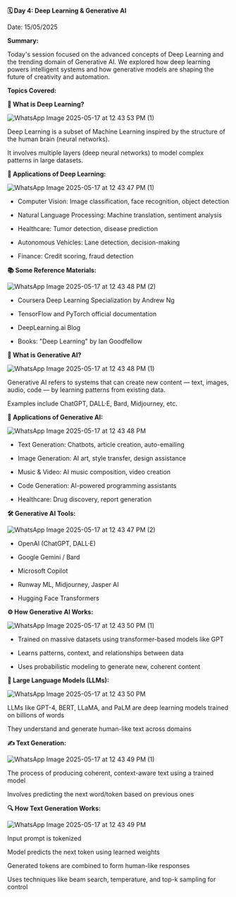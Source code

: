 **🗓 Day 4: Deep Learning & Generative AI**

Date: 15/05/2025

**Summary:**

Today's session focused on the advanced concepts of Deep Learning and the trending domain of Generative AI. We explored how deep learning powers intelligent systems and how generative models are shaping the future of creativity and automation.

**Topics Covered:**

**🧠 What is Deep Learning?**

![WhatsApp Image 2025-05-17 at 12 43 53 PM (1)](https://github.com/user-attachments/assets/17d045df-a6f6-4cf6-a18e-665569391077)

Deep Learning is a subset of Machine Learning inspired by the structure of the human brain (neural networks).

It involves multiple layers (deep neural networks) to model complex patterns in large datasets.

**🚀 Applications of Deep Learning:**

![WhatsApp Image 2025-05-17 at 12 43 47 PM (1)](https://github.com/user-attachments/assets/7c815d60-8783-4c8e-ad6a-f849dfdd66f0)

- Computer Vision: Image classification, face recognition, object detection

- Natural Language Processing: Machine translation, sentiment analysis

- Healthcare: Tumor detection, disease prediction

- Autonomous Vehicles: Lane detection, decision-making

- Finance: Credit scoring, fraud detection

**📚 Some Reference Materials:**

![WhatsApp Image 2025-05-17 at 12 43 48 PM (2)](https://github.com/user-attachments/assets/8697e61d-8f74-4269-ae68-0103a888fc04)

- Coursera Deep Learning Specialization by Andrew Ng

- TensorFlow and PyTorch official documentation

- DeepLearning.ai Blog

- Books: "Deep Learning" by Ian Goodfellow

**🤖 What is Generative AI?**

![WhatsApp Image 2025-05-17 at 12 43 48 PM (1)](https://github.com/user-attachments/assets/371b29e0-82a4-41d2-9cd6-3da1cd082f5d)

Generative AI refers to systems that can create new content — text, images, audio, code — by learning patterns from existing data.

Examples include ChatGPT, DALL·E, Bard, Midjourney, etc.

**🧩 Applications of Generative AI:**

![WhatsApp Image 2025-05-17 at 12 43 48 PM](https://github.com/user-attachments/assets/01783fb7-fdc0-4b59-ae35-62c81282c33d)

- Text Generation: Chatbots, article creation, auto-emailing

- Image Generation: AI art, style transfer, design assistance

- Music & Video: AI music composition, video creation

- Code Generation: AI-powered programming assistants

- Healthcare: Drug discovery, report generation

**🛠 Generative AI Tools:**

![WhatsApp Image 2025-05-17 at 12 43 47 PM (2)](https://github.com/user-attachments/assets/1d566bb2-c328-459a-8dd9-a1e452082255)

- OpenAI (ChatGPT, DALL·E)

- Google Gemini / Bard

- Microsoft Copilot

- Runway ML, Midjourney, Jasper AI

- Hugging Face Transformers

**⚙️ How Generative AI Works:**

![WhatsApp Image 2025-05-17 at 12 43 50 PM (1)](https://github.com/user-attachments/assets/b3fa21b7-55cf-44ce-87a6-f6e8d2562dcd)

- Trained on massive datasets using transformer-based models like GPT

- Learns patterns, context, and relationships between data

- Uses probabilistic modeling to generate new, coherent content

**🧠 Large Language Models (LLMs):**

![WhatsApp Image 2025-05-17 at 12 43 50 PM](https://github.com/user-attachments/assets/828b59b6-8ce1-486a-975e-8d05a1f26644)

LLMs like GPT-4, BERT, LLaMA, and PaLM are deep learning models trained on billions of words

They understand and generate human-like text across domains

**✍️ Text Generation:**

![WhatsApp Image 2025-05-17 at 12 43 49 PM (1)](https://github.com/user-attachments/assets/0874040b-65e4-480a-8caa-7d00d29e0ea0)

The process of producing coherent, context-aware text using a trained model

Involves predicting the next word/token based on previous ones

**🔍 How Text Generation Works:**

![WhatsApp Image 2025-05-17 at 12 43 49 PM](https://github.com/user-attachments/assets/7200c5a6-52f5-46d4-a250-1c6f9addb937)

Input prompt is tokenized

Model predicts the next token using learned weights

Generated tokens are combined to form human-like responses

Uses techniques like beam search, temperature, and top-k sampling for control
